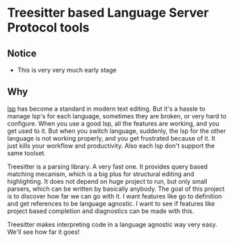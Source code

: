 # Treesitter based Language Server Protocol tools

## Notice

- This is very very much early stage

## Why

[lsp](https://microsoft.github.io/language-server-protocol/) has become a standard in modern text editing.
But it's a hassle to manage lsp's for each language, sometimes they are broken, or very hard to configure.
When you use a good lsp, all the features are working, and you get used to it.
But when you switch language, suddenly, the lsp for the other language is not working properly, and you get frustrated because of it. 
It just kills your workflow and productivity. Also each lsp don't support the same toolset.

Treesitter is a parsing library. A very fast one.
It provides query based matching mecanism, which is a big plus for structural editing and highlighting.
It does not depend on huge project to run, but only small parsers, which can be written by basically anybody.
The goal of this project is to discover how far we can go with it.
I want features like go to definition and get references to be language agnostic.
I want to see if features like project based completion and diagnostics can be made with this.

Treesitter makes interpreting code in a language agnostic way very easy. We'll see how far it goes!
